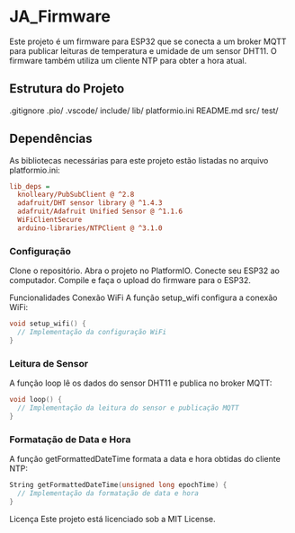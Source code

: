 # JA_Firmware

Este projeto é um firmware para ESP32 que se conecta a um broker MQTT para publicar leituras de temperatura e umidade de um sensor DHT11. O firmware também utiliza um cliente NTP para obter a hora atual.

## Estrutura do Projeto

.gitignore .pio/ .vscode/ include/ lib/ platformio.ini README.md src/ test/

## Dependências

As bibliotecas necessárias para este projeto estão listadas no arquivo platformio.ini:

```ini
lib_deps =
  knolleary/PubSubClient @ ^2.8
  adafruit/DHT sensor library @ ^1.4.3
  adafruit/Adafruit Unified Sensor @ ^1.1.6
  WiFiClientSecure
  arduino-libraries/NTPClient @ ^3.1.0
  ```

### Configuração

Clone o repositório.
Abra o projeto no PlatformIO.
Conecte seu ESP32 ao computador.
Compile e faça o upload do firmware para o ESP32.

Funcionalidades
Conexão WiFi
A função setup_wifi configura a conexão WiFi:

```cpp
void setup_wifi() {
  // Implementação da configuração WiFi
}
```

### Leitura de Sensor

A função loop lê os dados do sensor DHT11 e publica no broker MQTT:

```cpp
void loop() {
  // Implementação da leitura do sensor e publicação MQTT
}
```

### Formatação de Data e Hora

A função getFormattedDateTime formata a data e hora obtidas do cliente NTP:

```cpp
String getFormattedDateTime(unsigned long epochTime) {
  // Implementação da formatação de data e hora
}
```

Licença
Este projeto está licenciado sob a MIT License.
